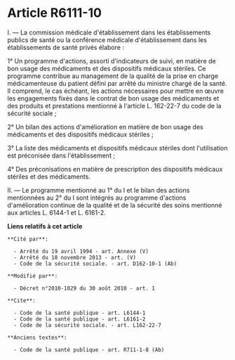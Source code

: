 # Article R6111-10

I. ― La commission médicale d'établissement dans les établissements publics de santé ou la conférence médicale
d'établissement dans les établissements de santé privés élabore : 

1° Un programme d'actions, assorti d'indicateurs de suivi, en matière de bon usage des médicaments et des dispositifs
médicaux stériles. Ce programme contribue au management de la qualité de la prise en charge médicamenteuse du patient défini
par arrêté du ministre chargé de la santé. Il comprend, le cas échéant, les actions nécessaires pour mettre en œuvre les
engagements fixés dans le contrat de bon usage des médicaments et des produits et prestations mentionné à l'article L.
162-22-7 du code de la sécurité sociale ; 

2° Un bilan des actions d'amélioration en matière de bon usage des médicaments et des dispositifs médicaux stériles ; 

3° La liste des médicaments et dispositifs médicaux stériles dont l'utilisation est préconisée dans l'établissement ; 

4° Des préconisations en matière de prescription des dispositifs médicaux stériles et des médicaments. 

II. ― Le programme mentionné au 1° du I et le bilan des actions mentionnées au 2° du I sont intégrés au programme d'actions
d'amélioration continue de la qualité et de la sécurité des soins mentionné aux articles L. 6144-1 et L. 6161-2.

**Liens relatifs à cet article**

	**Cité par**:

	  - Arrêté du 19 avril 1994 - art. Annexe (V)
	  - Arrêté du 18 novembre 2013 - art. (V)
	  - Code de la sécurité sociale. - art. D162-10-1 (Ab)

	**Modifié par**:

	  - Décret n°2010-1029 du 30 août 2010 - art. 1

	**Cite**:

	  - Code de la santé publique - art. L6144-1
	  - Code de la santé publique - art. L6161-2
	  - Code de la sécurité sociale. - art. L162-22-7

	**Anciens textes**:

	  - Code de la santé publique - art. R711-1-8 (Ab)
